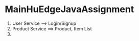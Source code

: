 # MainHuEdgeJavaAssignment

1. User Service ==> Login/Signup
2. Product Service ==> Product, Item List
3. 
